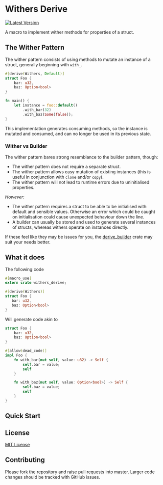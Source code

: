 # Withers Derive
[![Latest Version](https://img.shields.io/crates/v/withers_derive.svg)](https://crates.io/crates/withers_derive)

A macro to implement wither methods for properties of a struct.

## The Wither Pattern
The wither pattern consists of using methods to mutate an instance of a struct, generally beginning with `with_`.

```rust
#[derive(Withers, Default)]
struct Foo {
    bar: u32,
    baz: Option<bool>
}

fn main() {
    let instance = foo::default()
        .with_bar(32)
        .with_baz(Some(false));
}
```

This implementation generates consuming methods, so the instance is mutated and consumed, and can no longer be used in its previous state.

### Wither vs Builder
The wither pattern bares strong resemblance to the builder pattern, though:

- The wither pattern does not require a separate struct.
- The wither pattern allows easy mutation of existing instances (this is useful in conjunction with `clone` and/or `copy`).
- The wither pattern will not lead to runtime errors due to uninitialised properties.

_However:_
- The wither pattern requires a struct to be able to be initialised with default and sensible values. Otherwise an error which could be caught on initialisation could cause unexpected behaviour down the line.
- A builder can usually be stored and used to generate several instances of structs, whereas withers operate on instances directly.

If these feel like they may be issues for you, the [derive_builder](https://docs.rs/derive_builder) crate may suit your needs better.

## What it does
The following code
 ```rust
#[macro_use]
extern crate withers_derive;

#[derive(Withers)]
struct Foo {
    bar: u32,
    baz: Option<bool>
}
```
Will generate code akin to
```rust
struct Foo {
    bar: u32,
    baz: Option<bool>
}

#[allow(dead_code)]
impl Foo {
    fn with_bar(mut self, value: u32) -> Self {
        self.bar = value;
        self
    }

    fn with_baz(mut self, value: Option<bool>) -> Self {
        self.baz = value;
        self
    }
}
```

## Quick Start

## License
[MIT License](LICENSE)

## Contributing
Please fork the repository and raise pull requests into master. Larger code changes should be tracked with GitHub issues.